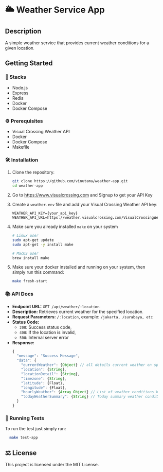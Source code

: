 #  🌥️ Weather Service App

## Description
A simple weather service that provides current weather conditions for a given location.

## Getting Started

### :stars: Stacks
- Node.js
- Express
- Redis
- Docker
- Docker Compose

### ⚙️ Prerequisites
- Visual Crossing Weather API
- Docker
- Docker Compose
- Makefile

### 🛠️ Installation

1. Clone the repository:
    ```sh
    git clone https://github.com/vinutama/weather-app.git
    cd weather-app
    ```

2. Go to https://www.visualcrossing.com and Signup to get your API Key

3. Create a `weather.env` file and add your Visual Crossing Weather API key:
    ```env
    WEATHER_API_KEY={your_api_key}
    WEATHER_API_URL=https://weather.visualcrossing.com/VisualCrossingWebServices/rest/services/timeline/
    ```
4. Make sure you already installed `make` on your system
    ```bash
    # Linux user
    sudo apt-get update
    sudo apt-get -y install make

    # MacOS user
    brew install make
    ```

5. Make sure your docker installed and running on your system, then simply run this command:
    ```bash
    make fresh-start
    ```

### :books: API Docs

- **Endpoint URL:** `GET /api/weather/:location`
- **Description:** Retrieves current weather for the specified location.
- **Request Parameters:** `/:location`, example: `/jakarta, /surabaya, etc`
- **Status Code:**
  - `200`: Success status code,
  - `400`: If the location is invalid,
  - `500`: Internal server error
- **Response:**
    ```js
    {
      "message": "Success Message",
      "data": {
        "currentWeather": {Object} // all details current weather on specified location,
        "location": {String},
        "locationDetail": {String},
        "timezone": {String},
        "latitude": {Float},
        "longitude": {Float},
        "hourlyWeather": {Array Object} // List of weather conditions hourly,
        "todayWeatherSummary": {String} // Today summary weather condition.
      }
    }
    ```

### :test_tube: Running Tests
  To run the test just simply run:
  ```bash
    make test-app
  ```

## ⚖️ License
This project is licensed under the MIT License.
